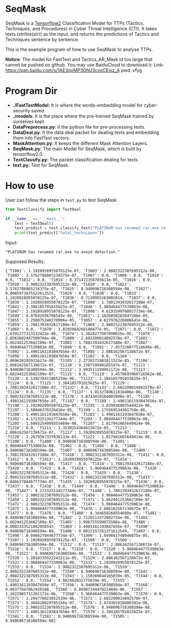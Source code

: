 # SeqMask
SeqMask is a [Tensorflow2](https://tensorflow.google.cn/versions) Classification Model for TTPs (Tactics, Techniques, and Procedures) in Cyber Threat Intelligence (CTI).
It takes texts (str/list(str)) as the input, and returns the predictions of Tactics and Techniques sentence by sentence.

This is the example program of how to use SeqMask to analyse TTPs.

**Notice**: The model for FastText and Tactics_AR_Mask id too large that cannot be pushed on github. You may use BaiduCloud to download it: Link: https://pan.baidu.com/s/1AE3qvMP3GNJ3cvoCEjxz_A pwd: vfyg

# Program Dir
- **./FastTextModel**: It is where the words-embedding model for cyber-security saved.
- **./models**: It is the place where the pre-trained SeqMask trained by ourselves kept.
- **DataPreprecess.py**: It the python file for pre-processing texts.
- **DataDeal.py**: It the data deal packet for dealing texts and embedding them into FastText vectors.
- **MaskAttention.py**: It keeps the different Mask Attention Layers.
- **SeqMask.py**: The main Model for SeqMask, which is built by tensorflow2.0. 
- **TextClassify.py**: The packet classification dealing for texts.
- **text.py**: Test for SeqMask.

# How to use
User can follow the steps in `test.py` to test SeqMask
```python
from TextClassify import TextDeal

if __name__ == '__main__':
    test = TextDeal()
    text_predict = test.classify_text("PLATINUM has renamed rar.exe to avoid detection.")
    print(text_predict["total_techniques"])
```
Input:
```apex
"PLATINUM has renamed rar.exe to avoid detection."
```
Supposed Results:
```apex
{'T1001': 1.1920928955078125e-07, 'T1003': 2.9802322387695312e-08, 'T1005': 3.5762786865234375e-07, 'T1007': 0.0, 'T1008': 0.0, 'T1010': 0.0, 'T1012': 0.0, 'T1014': 8.371472358703613e-05, 'T1016': 0.0, 'T1018': 2.9802322387695312e-08, 'T1020': 0.0, 'T1021': 3.5762786865234375e-07, 'T1025': 8.940696716308594e-08, 'T1027': 0.0005973875522613525, 'T1029': 0.0, 'T1030': 0.0, 'T1033': 1.1920928955078125e-07, 'T1036': 0.7139955163002014, 'T1037': 0.0, 'T1039': 1.1920928955078125e-07, 'T1040': 1.7881393432617188e-07, 'T1041': 2.384185791015625e-07, 'T1046': 5.960464477539063e-08, 'T1047': 1.1920928955078125e-07, 'T1048': 4.6193599700927734e-06, 'T1049': 8.07642936706543e-06, 'T1053': 1.1026859283447266e-05, 'T1055': 2.250075340270996e-05, 'T1057': 4.827976226806641e-06, 'T1059': 1.7881393432617188e-07, 'T1068': 2.9802322387695312e-08, 'T1069': 0.0, 'T1070': 3.8295984268188477e-05, 'T1071': 0.0, 'T1072': 1.6391277313232422e-06, 'T1074': 1.3828277587890625e-05, 'T1078': 2.0563602447509766e-06, 'T1080': 2.682209014892578e-07, 'T1082': 5.662441253662109e-07, 'T1083': 1.7881393432617188e-07, 'T1087': 5.960464477539063e-08, 'T1090': 0.0, 'T1091': 7.957220077514648e-06, 'T1092': 1.4901161193847656e-07, 'T1095': 2.086162567138672e-07, 'T1098': 1.4901161193847656e-07, 'T1102': 0.0, 'T1104': 3.069639205932617e-06, 'T1105': 2.2739171981811523e-05, 'T1106': 2.086162567138672e-07, 'T1110': 9.238719940185547e-07, 'T1111': 8.940696716308594e-08, 'T1112': 3.993511199951172e-06, 'T1113': 5.662441253662109e-07, 'T1115': 0.0, 'T1119': 3.4570693969726562e-06, 'T1120': 6.139278411865234e-06, 'T1123': 2.384185791015625e-07, 'T1124': 0.0, 'T1125': 2.384185791015625e-07, 'T1129': 1.7881393432617188e-07, 'T1132': 0.0, 'T1133': 2.682209014892578e-07, 'T1134': 0.0, 'T1135': 0.0, 'T1137': 1.0132789611816406e-06, 'T1140': 2.9802322387695312e-08, 'T1176': 3.8743019104003906e-07, 'T1185': 1.4901161193847656e-07, 'T1187': 0.0, 'T1189': 1.4901161193847656e-07, 'T1190': 1.1920928955078125e-07, 'T1195': 3.039836883544922e-06, 'T1197': 1.58846378326416e-05, 'T1199': 2.175569534301758e-06, 'T1200': 1.4901161193847656e-06, 'T1201': 1.4901161193847656e-07, 'T1202': 4.172325134277344e-07, 'T1203': 5.960464477539063e-08, 'T1205': 1.6093254089355469e-06, 'T1207': 1.817941665649414e-06, 'T1210': 0.0, 'T1211': 1.3530254364013672e-05, 'T1213': 2.086162567138672e-07, 'T1217': 1.1920928955078125e-07, 'T1219': 0.0, 'T1220': 2.2679567337036133e-05, 'T1221': 1.817941665649414e-06, 'T1398': 0.0, 'T1400': 8.940696716308594e-08, 'T1401': 5.960464477539063e-08, 'T1402': 0.0, 'T1404': 0.0, 'T1406': 8.940696716308594e-08, 'T1407': 8.940696716308594e-08, 'T1409': 1.7881393432617188e-07, 'T1410': 2.9802322387695312e-08, 'T1411': 0.0, 'T1412': 0.0, 'T1413': 1.1920928955078125e-07, 'T1414': 8.940696716308594e-08, 'T1417': 0.0, 'T1418': 1.7881393432617188e-07, 'T1420': 0.0, 'T1422': 0.0, 'T1424': 5.960464477539063e-08, 'T1426': 2.9802322387695312e-08, 'T1428': 0.0, 'T1429': 0.0, 'T1430': 2.9802322387695312e-08, 'T1432': 2.9802322387695312e-08, 'T1433': 8.046627044677734e-07, 'T1435': 1.1920928955078125e-07, 'T1436': 0.0, 'T1437': 0.0, 'T1438': 0.0, 'T1444': 0.0, 'T1446': 5.960464477539063e-08, 'T1447': 4.172325134277344e-07, 'T1448': 1.7881393432617188e-07, 'T1452': 2.9802322387695312e-08, 'T1456': 5.960464477539063e-08, 'T1458': 2.9802322387695312e-08, 'T1471': 5.662441253662109e-07, 'T1472': 2.9802322387695312e-08, 'T1474': 5.960464477539063e-08, 'T1475': 5.960464477539063e-08, 'T1476': 2.086162567138672e-07, 'T1477': 0.0, 'T1478': 0.0, 'T1480': 8.344650268554688e-07, 'T1481': 8.940696716308594e-08, 'T1482': 2.7120113372802734e-06, 'T1484': 5.662441253662109e-07, 'T1485': 1.996755599975586e-06, 'T1486': 0.0002333521842956543, 'T1489': 1.4901161193847656e-07, 'T1490': 8.940696716308594e-08, 'T1496': 0.0012157261371612549, 'T1497': 0.0, 'T1498': 8.046627044677734e-07, 'T1499': 1.049041748046875e-05, 'T1507': 1.1920928955078125e-07, 'T1508': 0.0, 'T1509': 8.940696716308594e-08, 'T1512': 0.0, 'T1513': 2.086162567138672e-07, 'T1516': 0.0, 'T1517': 0.0, 'T1518': 0.0, 'T1520': 5.960464477539063e-08, 'T1521': 8.940696716308594e-08, 'T1523': 5.960464477539063e-08, 'T1528': 1.2010335922241211e-05, 'T1529': 2.086162567138672e-07, 'T1531': 5.960464477539063e-08, 'T1532': 1.1920928955078125e-07, 'T1533': 0.0, 'T1534': 2.9802322387695312e-08, 'T1539': 2.9802322387695312e-08, 'T1540': 8.940696716308594e-08, 'T1541': 2.9802322387695312e-08, 'T1543': 1.150369644165039e-05, 'T1544': 0.0, 'T1552': 0.0, 'T1554': 4.902482032775879e-05, 'T1555': 1.4901161193847656e-07, 'T1556': 8.940696716308594e-07, 'T1560': 0.00377047061920166, 'T1566': 6.0498714447021484e-06, 'T1567': 1.1622905731201172e-06, 'T1568': 5.960464477539063e-08, 'T1570': 0.0, 'T1571': 2.294778823852539e-06, 'T1572': 2.682209014892578e-07, 'T1573': 5.364418029785156e-07, 'T1574': 3.874301910400391e-06, 'T1575': 2.9802322387695312e-08, 'T1576': 8.940696716308594e-08, 'T1577': 1.4901161193847656e-07, 'T1579': 2.384185791015625e-07, 'T1581': 0.0, 'T1582': 8.940696716308594e-08, 'T1585': 8.940696716308594e-08}
```


